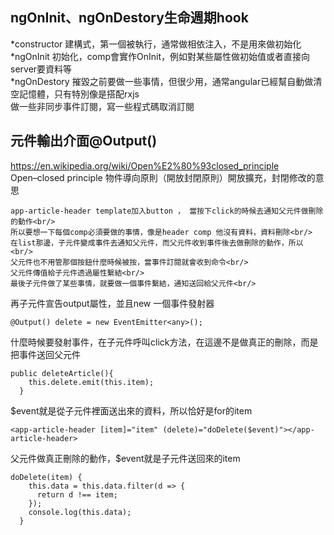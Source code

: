 ## ngOnInit、ngOnDestory生命週期hook
*constructor 建構式，第一個被執行，通常做相依注入，不是用來做初始化<br/>
*ngOnInit   初始化，comp會實作OnInit，例如對某些屬性做初始值或者直接向server要資料等<br/>
*ngOnDestory 摧毀之前要做一些事情，但很少用，通常angular已經幫自動做清空記憶體，只有特別像是搭配rxjs<br/>
做一些非同步事件訂閱，寫一些程式碼取消訂閱<br/>


## 元件輸出介面@Output()
https://en.wikipedia.org/wiki/Open%E2%80%93closed_principle<br/>
Open–closed principle 物件導向原則（開放封閉原則）開放擴充，封閉修改的意思<br/>
```
app-article-header template加入button ， 當按下click的時候去通知父元件做刪除的動作<br/>
所以要想一下每個comp必須要做的事情，像是header comp 他沒有資料，資料刪除<br/>
在list那邊，子元件變成事件去通知父元件，而父元件收到事件後去做刪除的動作，所以<br/>
父元件也不用管那個按鈕什麼時候被按，當事件訂閱就會收到命令<br/>
父元件傳值給子元件透過屬性繫結<br/>
最後子元件做了某些事情，就要做一個事件繫結，通知送回給父元件<br/>
```

再子元件宣告output屬性，並且new 一個事件發射器
```
@Output() delete = new EventEmitter<any>();
```

什麼時候要發射事件，在子元件呼叫click方法，在這邊不是做真正的刪除，而是把事件送回父元件
```
public deleteArticle(){
    this.delete.emit(this.item);
  }
```

$event就是從子元件裡面送出來的資料，所以恰好是for的item
```
<app-article-header [item]="item" (delete)="doDelete($event)"></app-article-header>
```

父元件做真正刪除的動作，$event就是子元件送回來的item
```
doDelete(item) {
    this.data = this.data.filter(d => {
      return d !== item;
    });
    console.log(this.data);
  }
```
